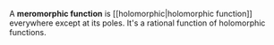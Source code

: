 A **meromorphic function** is [[holomorphic|holomorphic function]] everywhere except at its poles. It's a rational function of holomorphic functions.